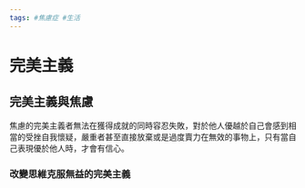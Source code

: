 ```yaml
---
tags: #焦慮症 #生活
---
```

# 完美主義
## 完美主義與焦慮
焦慮的完美主義者無法在獲得成就的同時容忍失敗，對於他人優越於自己會感到相當的受挫自我懷疑，嚴重者甚至直接放棄或是過度賣力在無效的事物上，只有當自己表現優於他人時，才會有信心。
### 改變思維克服無益的完美主義
